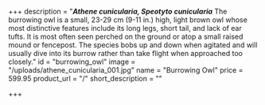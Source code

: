 +++
description = "**_Athene cunicularia, Speotyto cunicularia_** The burrowing owl is a small, 23-29 cm (9-11 in.) high, light brown owl whose most distinctive features include its long legs, short tail, and lack of ear tufts. It is most often seen perched on the ground or atop a small raised mound or fencepost. The species bobs up and down when agitated and will usually dive into its burrow rather than take flight when approached too closely."
id = "burrowing_owl"
image = "/uploads/athene_cunicularia_001.jpg"
name = "Burrowing Owl"
price = 599.95
product_url = "/"
short_description = ""

+++
